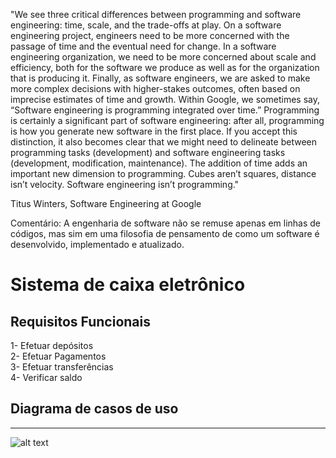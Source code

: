 
"We see three critical differences between programming and software engineering: time, scale, and the trade-offs at play. On a software engineering project, engineers need to be more concerned with the passage of time and the eventual need for change. In a software engineering organization, we need to be more concerned about scale and efficiency, both for the software we produce as well as for the organization that is producing it. Finally, as software engineers, we are asked to make more complex decisions with higher-stakes outcomes, often based on imprecise estimates of time and growth. Within Google, we sometimes say, “Software engineering is programming integrated over time.” Programming is certainly a significant part of software engineering: after all, programming is how you generate new software in the first place. If you accept this distinction, it also becomes clear that we might need to delineate between programming tasks (development) and software engineering tasks (development, modification, maintenance). The addition of time adds an important new dimension to programming. Cubes aren’t squares, distance isn’t velocity. Software engineering isn’t programming."

Titus Winters, Software Engineering at Google

Comentário:
A engenharia de software não se remuse apenas em linhas de códigos, mas sim em uma filosofia de pensamento de como um software é desenvolvido, implementado e atualizado.

# Sistema de caixa eletrônico
## Requisitos Funcionais<br>
1- Efetuar depósitos<br>
2- Efetuar Pagamentos<br>
3- Efetuar transferências<br>
4- Verificar saldo<br>

## Diagrama de casos de uso<br>
-----------------------------------------------------------------------------------------------------------------------------------------------------------------------
![alt text](https://github.com/CarlosTorres2305/Bertoti/blob/main/Engenharia%20de%20software/umlContaBanc%C3%A1ria2.jpg)
